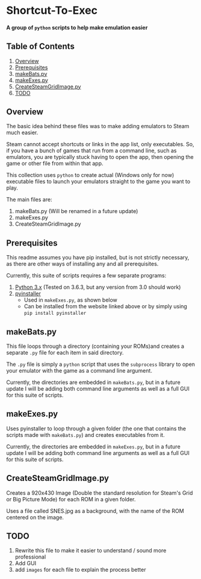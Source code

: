 # Shortcut-To-Exec
#### A group of `python` scripts to help make emulation easier

## Table of Contents

1. [Overview](#overview)
1. [Prerequisites](#prerequisites)
1. [makeBats.py](#makebatspy)
1. [makeExes.py](#makeexespy)
1. [CreateSteamGridImage.py](#createsteamgridimagepy)
1. [TODO](#todo)


## Overview

The basic idea behind these files was to make adding emulators to Steam much easier.

Steam cannot accept shortcuts or links in the app list, only executables. So, if you have a bunch of games that run from
a command line, such as emulators, you are typically stuck having to open the app, then opening the game or other file
from within that app.

This collection uses `python` to create actual (Windows only for now) executable files to launch your emulators straight
to the game you want to play.

The main files are:

1. makeBats.py (Will be renamed in a future update)
1. makeExes.py
1. CreateSteamGridImage.py

## Prerequisites

This readme assumes you have pip installed, but is not strictly necessary, as there are other ways of installing any 
and all prerequisites.

Currently, this suite of scripts requires a few separate programs:
1. [Python 3.x](https://www.python.org/downloads/) (Tested on 3.6.3, but any version from 3.0 should work)
1. [pyinstaller](http://www.pyinstaller.org/)
    - Used in `makeExes.py`, as shown below
    - Can be installed from the website linked above or by simply using `pip install pyinstaller`

## makeBats.py

This file loops through a directory (containing your ROMs)and creates a separate `.py` file for each item in said
directory.

The `.py` file is simply a `python` script that uses the `subprocess` library to open your emulator with the game as a 
command line argument.

Currently, the directories are embedded in `makeBats.py`, but in a future update I will be adding both command line 
arguments as well as a full GUI for this suite of scripts.

## makeExes.py

Uses pyinstaller to loop through a given folder (the one that contains the scripts made with `makeBats.py`) and creates
executables from it.

Currently, the directories are embedded in `makeExes.py`, but in a future update I will be adding both command line 
arguments as well as a full GUI for this suite of scripts.

## CreateSteamGridImage.py

Creates a 920x430 Image (Double the standard resolution for Steam's Grid or Big Picture Mode) for each ROM in a given 
folder.

Uses a file called SNES.jpg as a background, with the name of the ROM centered on the image.

## TODO

1. Rewrite this file to make it easier to understand / sound more professional
2. Add GUI
3. add `images` for  each file to explain the process better